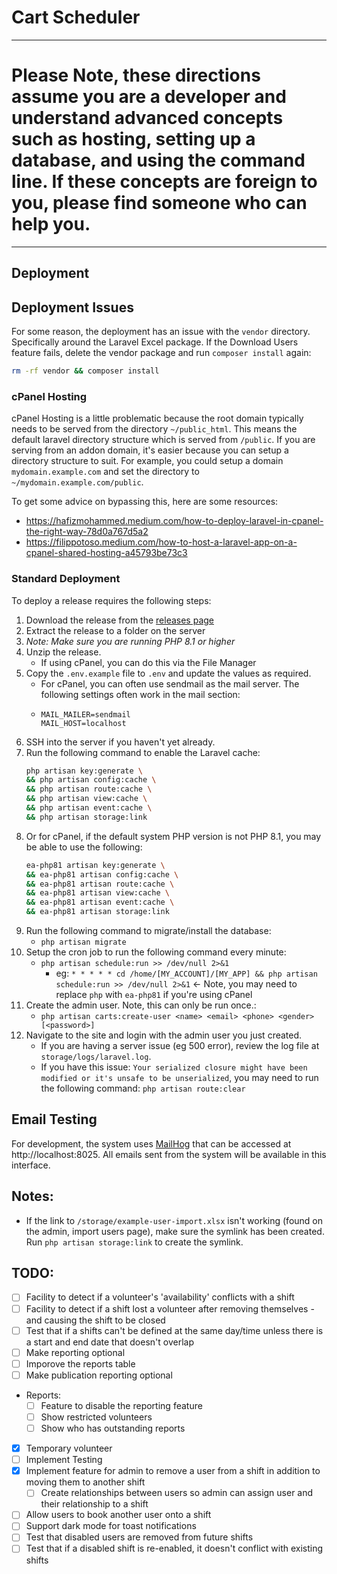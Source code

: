 # Cart Scheduler

***

# Please Note, these directions assume you are a developer and understand advanced concepts such as hosting, setting up a database, and using the command line. If these concepts are foreign to you, please find someone who can help you.

***

## Deployment

## Deployment Issues
For some reason, the deployment has an issue with the `vendor` directory. Specifically around the Laravel Excel package.
If the Download Users feature fails, delete the vendor package and run `composer install` again:
```bash
rm -rf vendor && composer install
```

### cPanel Hosting

cPanel Hosting is a little problematic because the root domain typically needs to be served from the
directory `~/public_html`. This means the default laravel directory structure which is served
from `/public`. If you are serving from an addon domain, it's easier because you can setup a directory structure to
suit. For example, you could setup a domain `mydomain.example.com` and set the directory
to `~/mydomain.example.com/public`.

To get some advice on bypassing this, here are some resources:

- https://hafizmohammed.medium.com/how-to-deploy-laravel-in-cpanel-the-right-way-78d0a767d5a2
- https://filippotoso.medium.com/how-to-host-a-laravel-app-on-a-cpanel-shared-hosting-a45793be73c3

### Standard Deployment

To deploy a release requires the following steps:

1. Download the release from the [releases page](https://github.com/pixelated-au/CartApp/releases)
1. Extract the release to a folder on the server
1. *Note: Make sure you are running PHP 8.1 or higher*
1. Unzip the release.
    - If using cPanel, you can do this via the File Manager
1. Copy the `.env.example` file to `.env` and update the values as required.
    - For cPanel, you can often use sendmail as the mail server. The following settings often work in the mail section:
    - ```dotenv
      MAIL_MAILER=sendmail
      MAIL_HOST=localhost
      ``` 
1. SSH into the server if you haven't yet already.
1. Run the following command to enable the Laravel cache:
    ```bash
    php artisan key:generate \
    && php artisan config:cache \
    && php artisan route:cache \
    && php artisan view:cache \
    && php artisan event:cache \
    && php artisan storage:link
    ```
1. Or for cPanel, if the default system PHP version is not PHP 8.1, you may be able to use the following:
    ```bash
    ea-php81 artisan key:generate \
    && ea-php81 artisan config:cache \
    && ea-php81 artisan route:cache \
    && ea-php81 artisan view:cache \
    && ea-php81 artisan event:cache \
    && ea-php81 artisan storage:link
    ```
1. Run the following command to migrate/install the database:
    - `php artisan migrate`
1. Setup the cron job to run the following command every minute:
    - `php artisan schedule:run >> /dev/null 2>&1`
        - eg: `* * * * * cd /home/[MY_ACCOUNT]/[MY_APP] && php artisan schedule:run >> /dev/null 2>&1`
          <- Note, you may need to replace `php` with `ea-php81` if you're using cPanel
1. Create the admin user. Note, this can only be run once.:
    - `php artisan carts:create-user <name> <email> <phone> <gender> [<password>]`
1. Navigate to the site and login with the admin user you just created.
    - If you are having a server issue (eg 500 error), review the log file at `storage/logs/laravel.log`.
    - If you have this issue: `Your serialized closure might have been modified or it's unsafe to be unserialized`,
      you may need to run the following command: `php artisan route:clear`

## Email Testing

For development, the system uses [MailHog](https://github.com/mailhog/MailHog) that can be accessed
at http://localhost:8025. All emails sent from the system
will be available in this interface.

## Notes:

- If the link to `/storage/example-user-import.xlsx` isn't working (found on the admin, import users page), make sure
  the symlink has been created. Run `php artisan storage:link` to create the symlink.

## TODO:

- [ ] Facility to detect if a volunteer's 'availability' conflicts with a shift
- [ ] Facility to detect if a shift lost a volunteer after removing themselves - and causing the shift to be closed
- [ ] Test that if a shifts can't be defined at the same day/time unless there is a start and end date that doesn't overlap
- [ ] Make reporting optional
- [ ] Imporove the reports table
- [ ] Make publication reporting optional
- Reports:
  - [ ] Feature to disable the reporting feature
  - [ ] Show restricted volunteers
  - [ ] Show who has outstanding reports
- [x] Temporary volunteer
- [ ] Implement Testing
- [x] Implement feature for admin to remove a user from a shift in addition to moving them to another shift
  - [ ] Create relationships between users so admin can assign user and their relationship to a shift
- [ ] Allow users to book another user onto a shift
- [ ] Support dark mode for toast notifications
- [ ] Test that disabled users are removed from future shifts
- [ ] Test that if a disabled shift is re-enabled, it doesn't conflict with existing shifts
